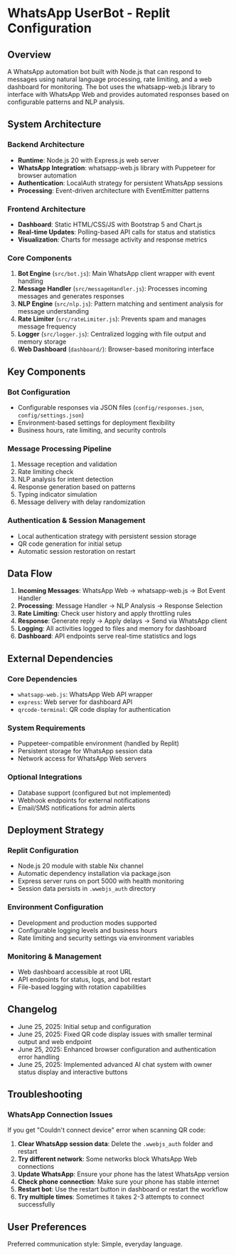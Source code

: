 # WhatsApp UserBot - Replit Configuration

## Overview

A WhatsApp automation bot built with Node.js that can respond to messages using natural language processing, rate limiting, and a web dashboard for monitoring. The bot uses the whatsapp-web.js library to interface with WhatsApp Web and provides automated responses based on configurable patterns and NLP analysis.

## System Architecture

### Backend Architecture
- **Runtime**: Node.js 20 with Express.js web server
- **WhatsApp Integration**: whatsapp-web.js library with Puppeteer for browser automation
- **Authentication**: LocalAuth strategy for persistent WhatsApp sessions
- **Processing**: Event-driven architecture with EventEmitter patterns

### Frontend Architecture
- **Dashboard**: Static HTML/CSS/JS with Bootstrap 5 and Chart.js
- **Real-time Updates**: Polling-based API calls for status and statistics
- **Visualization**: Charts for message activity and response metrics

### Core Components
1. **Bot Engine** (`src/bot.js`): Main WhatsApp client wrapper with event handling
2. **Message Handler** (`src/messageHandler.js`): Processes incoming messages and generates responses
3. **NLP Engine** (`src/nlp.js`): Pattern matching and sentiment analysis for message understanding
4. **Rate Limiter** (`src/rateLimiter.js`): Prevents spam and manages message frequency
5. **Logger** (`src/logger.js`): Centralized logging with file output and memory storage
6. **Web Dashboard** (`dashboard/`): Browser-based monitoring interface

## Key Components

### Bot Configuration
- Configurable responses via JSON files (`config/responses.json`, `config/settings.json`)
- Environment-based settings for deployment flexibility
- Business hours, rate limiting, and security controls

### Message Processing Pipeline
1. Message reception and validation
2. Rate limiting check
3. NLP analysis for intent detection
4. Response generation based on patterns
5. Typing indicator simulation
6. Message delivery with delay randomization

### Authentication & Session Management
- Local authentication strategy with persistent session storage
- QR code generation for initial setup
- Automatic session restoration on restart

## Data Flow

1. **Incoming Messages**: WhatsApp Web → whatsapp-web.js → Bot Event Handler
2. **Processing**: Message Handler → NLP Analysis → Response Selection
3. **Rate Limiting**: Check user history and apply throttling rules
4. **Response**: Generate reply → Apply delays → Send via WhatsApp client
5. **Logging**: All activities logged to files and memory for dashboard
6. **Dashboard**: API endpoints serve real-time statistics and logs

## External Dependencies

### Core Dependencies
- `whatsapp-web.js`: WhatsApp Web API wrapper
- `express`: Web server for dashboard API
- `qrcode-terminal`: QR code display for authentication

### System Requirements
- Puppeteer-compatible environment (handled by Replit)
- Persistent storage for WhatsApp session data
- Network access for WhatsApp Web servers

### Optional Integrations
- Database support (configured but not implemented)
- Webhook endpoints for external notifications
- Email/SMS notifications for admin alerts

## Deployment Strategy

### Replit Configuration
- Node.js 20 module with stable Nix channel
- Automatic dependency installation via package.json
- Express server runs on port 5000 with health monitoring
- Session data persists in `.wwebjs_auth` directory

### Environment Configuration
- Development and production modes supported
- Configurable logging levels and business hours
- Rate limiting and security settings via environment variables

### Monitoring & Management
- Web dashboard accessible at root URL
- API endpoints for status, logs, and bot restart
- File-based logging with rotation capabilities

## Changelog

- June 25, 2025: Initial setup and configuration
- June 25, 2025: Fixed QR code display issues with smaller terminal output and web endpoint
- June 25, 2025: Enhanced browser configuration and authentication error handling
- June 25, 2025: Implemented advanced AI chat system with owner status display and interactive buttons

## Troubleshooting

### WhatsApp Connection Issues
If you get "Couldn't connect device" error when scanning QR code:

1. **Clear WhatsApp session data**: Delete the `.wwebjs_auth` folder and restart
2. **Try different network**: Some networks block WhatsApp Web connections
3. **Update WhatsApp**: Ensure your phone has the latest WhatsApp version
4. **Check phone connection**: Make sure your phone has stable internet
5. **Restart bot**: Use the restart button in dashboard or restart the workflow
6. **Try multiple times**: Sometimes it takes 2-3 attempts to connect successfully

## User Preferences

Preferred communication style: Simple, everyday language.